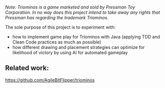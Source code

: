 *Note: Triominos is a game marketed and sold by Pressman Toy Corporation.
In no way does this project intend to take away any rights that Pressman has regarding the trademark Triominos.*

The sole purpose of this project is to experiment with:
* how to implement game play for Triominos with Java (applying TDD and Clean Code practices as much as possible)
* how different drawing and placement strategies can optimize for likelihood of victory by using AI for automated gameplay

## Related work: 
https://github.com/AgileBitFlipper/triominos
